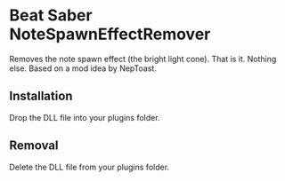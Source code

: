 # Beat Saber NoteSpawnEffectRemover

Removes the note spawn effect (the bright light cone). That is it. Nothing else. Based on a mod idea by NepToast.

## Installation

Drop the DLL file into your plugins folder. 

## Removal

Delete the DLL file from your plugins folder.
